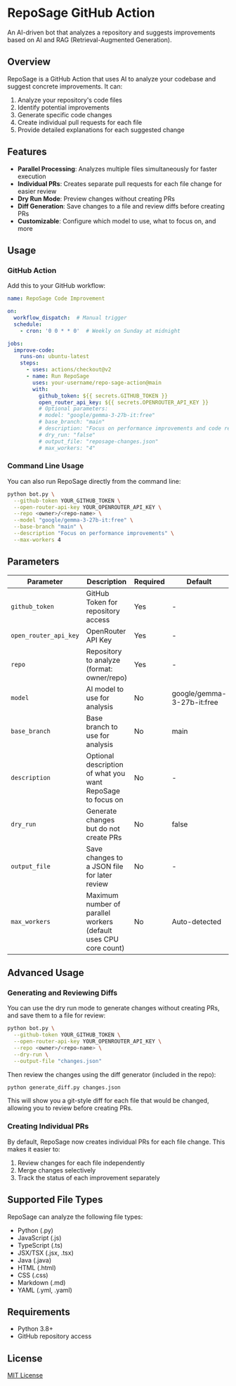 # RepoSage GitHub Action

An AI-driven bot that analyzes a repository and suggests improvements based on AI and RAG (Retrieval-Augmented Generation).

## Overview

RepoSage is a GitHub Action that uses AI to analyze your codebase and suggest concrete improvements. It can:

1. Analyze your repository's code files
2. Identify potential improvements
3. Generate specific code changes
4. Create individual pull requests for each file
5. Provide detailed explanations for each suggested change

## Features

- **Parallel Processing**: Analyzes multiple files simultaneously for faster execution
- **Individual PRs**: Creates separate pull requests for each file change for easier review
- **Dry Run Mode**: Preview changes without creating PRs
- **Diff Generation**: Save changes to a file and review diffs before creating PRs
- **Customizable**: Configure which model to use, what to focus on, and more

## Usage

### GitHub Action

Add this to your GitHub workflow:

```yaml
name: RepoSage Code Improvement

on:
  workflow_dispatch:  # Manual trigger
  schedule:
    - cron: '0 0 * * 0'  # Weekly on Sunday at midnight

jobs:
  improve-code:
    runs-on: ubuntu-latest
    steps:
      - uses: actions/checkout@v2
      - name: Run RepoSage
        uses: your-username/repo-sage-action@main
        with:
          github_token: ${{ secrets.GITHUB_TOKEN }}
          open_router_api_key: ${{ secrets.OPENROUTER_API_KEY }}
          # Optional parameters:
          # model: "google/gemma-3-27b-it:free"
          # base_branch: "main"
          # description: "Focus on performance improvements and code readability"
          # dry_run: "false"
          # output_file: "reposage-changes.json"
          # max_workers: "4"
```

### Command Line Usage

You can also run RepoSage directly from the command line:

```bash
python bot.py \
  --github-token YOUR_GITHUB_TOKEN \
  --open-router-api-key YOUR_OPENROUTER_API_KEY \
  --repo <owner>/<repo-name> \
  --model "google/gemma-3-27b-it:free" \
  --base-branch "main" \
  --description "Focus on performance improvements" \
  --max-workers 4
```

## Parameters

| Parameter | Description | Required | Default |
|-----------|-------------|----------|---------|
| `github_token` | GitHub Token for repository access | Yes | - |
| `open_router_api_key` | OpenRouter API Key | Yes | - |
| `repo` | Repository to analyze (format: owner/repo) | Yes | - |
| `model` | AI model to use for analysis | No | google/gemma-3-27b-it:free |
| `base_branch` | Base branch to use for analysis | No | main |
| `description` | Optional description of what you want RepoSage to focus on | No | - |
| `dry_run` | Generate changes but do not create PRs | No | false |
| `output_file` | Save changes to a JSON file for later review | No | - |
| `max_workers` | Maximum number of parallel workers (default uses CPU core count) | No | Auto-detected |

## Advanced Usage

### Generating and Reviewing Diffs

You can use the dry run mode to generate changes without creating PRs, and save them to a file for review:

```bash
python bot.py \
  --github-token YOUR_GITHUB_TOKEN \
  --open-router-api-key YOUR_OPENROUTER_API_KEY \
  --repo <owner>/<repo-name> \
  --dry-run \
  --output-file "changes.json"
```

Then review the changes using the diff generator (included in the repo):

```bash
python generate_diff.py changes.json
```

This will show you a git-style diff for each file that would be changed, allowing you to review before creating PRs.

### Creating Individual PRs

By default, RepoSage now creates individual PRs for each file change. This makes it easier to:

1. Review changes for each file independently
2. Merge changes selectively
3. Track the status of each improvement separately

## Supported File Types

RepoSage can analyze the following file types:
- Python (.py)
- JavaScript (.js)
- TypeScript (.ts)
- JSX/TSX (.jsx, .tsx)
- Java (.java)
- HTML (.html)
- CSS (.css)
- Markdown (.md)
- YAML (.yml, .yaml)

## Requirements

- Python 3.8+
- GitHub repository access

## License

[MIT License](LICENSE)
